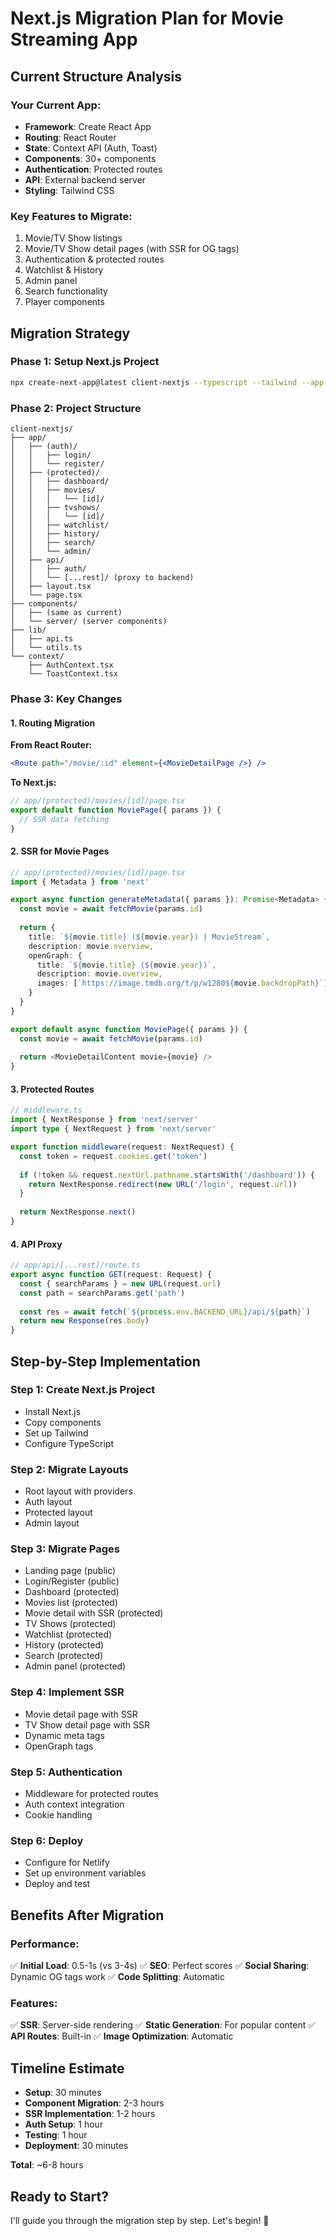 # Next.js Migration Plan for Movie Streaming App

## Current Structure Analysis

### Your Current App:
- **Framework**: Create React App
- **Routing**: React Router
- **State**: Context API (Auth, Toast)
- **Components**: 30+ components
- **Authentication**: Protected routes
- **API**: External backend server
- **Styling**: Tailwind CSS

### Key Features to Migrate:
1. Movie/TV Show listings
2. Movie/TV Show detail pages (with SSR for OG tags)
3. Authentication & protected routes
4. Watchlist & History
5. Admin panel
6. Search functionality
7. Player components

## Migration Strategy

### Phase 1: Setup Next.js Project
```bash
npx create-next-app@latest client-nextjs --typescript --tailwind --app
```

### Phase 2: Project Structure
```
client-nextjs/
├── app/
│   ├── (auth)/
│   │   ├── login/
│   │   └── register/
│   ├── (protected)/
│   │   ├── dashboard/
│   │   ├── movies/
│   │   │   └── [id]/
│   │   ├── tvshows/
│   │   │   └── [id]/
│   │   ├── watchlist/
│   │   ├── history/
│   │   ├── search/
│   │   └── admin/
│   ├── api/
│   │   ├── auth/
│   │   └── [...rest]/ (proxy to backend)
│   ├── layout.tsx
│   └── page.tsx
├── components/
│   ├── (same as current)
│   └── server/ (server components)
├── lib/
│   ├── api.ts
│   └── utils.ts
└── context/
    ├── AuthContext.tsx
    └── ToastContext.tsx
```

### Phase 3: Key Changes

#### 1. Routing Migration
**From React Router:**
```jsx
<Route path="/movie/:id" element={<MovieDetailPage />} />
```

**To Next.js:**
```jsx
// app/(protected)/movies/[id]/page.tsx
export default function MoviePage({ params }) {
  // SSR data fetching
}
```

#### 2. SSR for Movie Pages
```typescript
// app/(protected)/movies/[id]/page.tsx
import { Metadata } from 'next'

export async function generateMetadata({ params }): Promise<Metadata> {
  const movie = await fetchMovie(params.id)
  
  return {
    title: `${movie.title} (${movie.year}) | MovieStream`,
    description: movie.overview,
    openGraph: {
      title: `${movie.title} (${movie.year})`,
      description: movie.overview,
      images: [`https://image.tmdb.org/t/p/w1280${movie.backdropPath}`],
    }
  }
}

export default async function MoviePage({ params }) {
  const movie = await fetchMovie(params.id)
  
  return <MovieDetailContent movie={movie} />
}
```

#### 3. Protected Routes
```typescript
// middleware.ts
import { NextResponse } from 'next/server'
import type { NextRequest } from 'next/server'

export function middleware(request: NextRequest) {
  const token = request.cookies.get('token')
  
  if (!token && request.nextUrl.pathname.startsWith('/dashboard')) {
    return NextResponse.redirect(new URL('/login', request.url))
  }
  
  return NextResponse.next()
}
```

#### 4. API Proxy
```typescript
// app/api/[...rest]/route.ts
export async function GET(request: Request) {
  const { searchParams } = new URL(request.url)
  const path = searchParams.get('path')
  
  const res = await fetch(`${process.env.BACKEND_URL}/api/${path}`)
  return new Response(res.body)
}
```

## Step-by-Step Implementation

### Step 1: Create Next.js Project
- Install Next.js
- Copy components
- Set up Tailwind
- Configure TypeScript

### Step 2: Migrate Layouts
- Root layout with providers
- Auth layout
- Protected layout
- Admin layout

### Step 3: Migrate Pages
- Landing page (public)
- Login/Register (public)
- Dashboard (protected)
- Movies list (protected)
- Movie detail with SSR (protected)
- TV Shows (protected)
- Watchlist (protected)
- History (protected)
- Search (protected)
- Admin panel (protected)

### Step 4: Implement SSR
- Movie detail page with SSR
- TV Show detail page with SSR
- Dynamic meta tags
- OpenGraph tags

### Step 5: Authentication
- Middleware for protected routes
- Auth context integration
- Cookie handling

### Step 6: Deploy
- Configure for Netlify
- Set up environment variables
- Deploy and test

## Benefits After Migration

### Performance:
✅ **Initial Load**: 0.5-1s (vs 3-4s)
✅ **SEO**: Perfect scores
✅ **Social Sharing**: Dynamic OG tags work
✅ **Code Splitting**: Automatic

### Features:
✅ **SSR**: Server-side rendering
✅ **Static Generation**: For popular content
✅ **API Routes**: Built-in
✅ **Image Optimization**: Automatic

## Timeline Estimate

- **Setup**: 30 minutes
- **Component Migration**: 2-3 hours
- **SSR Implementation**: 1-2 hours
- **Auth Setup**: 1 hour
- **Testing**: 1 hour
- **Deployment**: 30 minutes

**Total**: ~6-8 hours

## Ready to Start?

I'll guide you through the migration step by step. Let's begin! 🚀
